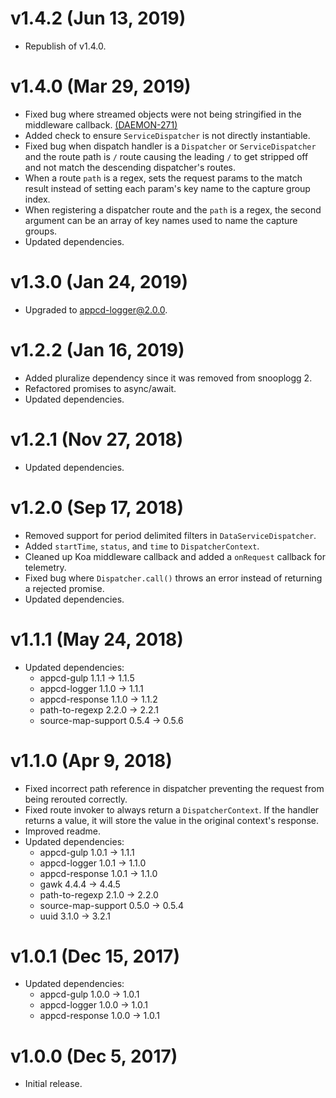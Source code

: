 # v1.4.2 (Jun 13, 2019)

 * Republish of v1.4.0.

# v1.4.0 (Mar 29, 2019)

 * Fixed bug where streamed objects were not being stringified in the middleware callback.
   [(DAEMON-271)](https://jira.appcelerator.org/browse/DAEMON-271)
 * Added check to ensure `ServiceDispatcher` is not directly instantiable.
 * Fixed bug when dispatch handler is a `Dispatcher` or `ServiceDispatcher` and the route path is
   `/` route causing the leading `/` to get stripped off and not match the descending dispatcher's
   routes.
 * When a route `path` is a regex, sets the request params to the match result instead of setting
   each param's key name to the capture group index.
 * When registering a dispatcher route and the `path` is a regex, the second argument can be an
   array of key names used to name the capture groups.
 * Updated dependencies.

# v1.3.0 (Jan 24, 2019)

 * Upgraded to appcd-logger@2.0.0.

# v1.2.2 (Jan 16, 2019)

 * Added pluralize dependency since it was removed from snooplogg 2.
 * Refactored promises to async/await.
 * Updated dependencies.

# v1.2.1 (Nov 27, 2018)

 * Updated dependencies.

# v1.2.0 (Sep 17, 2018)

 * Removed support for period delimited filters in `DataServiceDispatcher`.
 * Added `startTime`, `status`, and `time` to `DispatcherContext`.
 * Cleaned up Koa middleware callback and added a `onRequest` callback for telemetry.
 * Fixed bug where `Dispatcher.call()` throws an error instead of returning a rejected promise.
 * Updated dependencies.

# v1.1.1 (May 24, 2018)

 * Updated dependencies:
   - appcd-gulp 1.1.1 -> 1.1.5
   - appcd-logger 1.1.0 -> 1.1.1
   - appcd-response 1.1.0 -> 1.1.2
   - path-to-regexp 2.2.0 -> 2.2.1
   - source-map-support 0.5.4 -> 0.5.6

# v1.1.0 (Apr 9, 2018)

 * Fixed incorrect path reference in dispatcher preventing the request from being rerouted
   correctly.
 * Fixed route invoker to always return a `DispatcherContext`. If the handler returns a value,
   it will store the value in the original context's response.
 * Improved readme.
 * Updated dependencies:
   - appcd-gulp 1.0.1 -> 1.1.1
   - appcd-logger 1.0.1 -> 1.1.0
   - appcd-response 1.0.1 -> 1.1.0
   - gawk 4.4.4 -> 4.4.5
   - path-to-regexp 2.1.0 -> 2.2.0
   - source-map-support 0.5.0 -> 0.5.4
   - uuid 3.1.0 -> 3.2.1

# v1.0.1 (Dec 15, 2017)

 * Updated dependencies:
   - appcd-gulp 1.0.0 -> 1.0.1
   - appcd-logger 1.0.0 -> 1.0.1
   - appcd-response 1.0.0 -> 1.0.1

# v1.0.0 (Dec 5, 2017)

 - Initial release.

